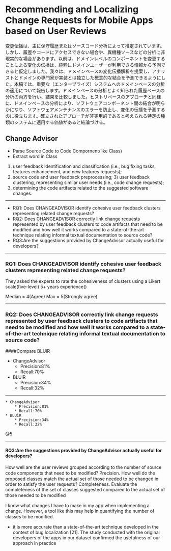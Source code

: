 # Recommending and Localizing Change Requests for Mobile Apps based on User Reviews

変更伝播は、主に保守履歴またはソースコード分析によって推定されています。しかし、履歴やコードにアクセスできない場合や、異機種ソースなどの分析に非現実的な場合があります。以前は、ドメインレベルのコンポーネントを変更することによる変化の伝播は、純粋にドメインユーザーが利用できる情報から予測できると仮定しました。我々は、ドメインベースの変化伝播解析を提案し、アナリストとドメインの専門家が実装とは独立した概念的な結合を予測できるようにした。本稿では、重要な（エンタープライズ）システムへのドメインベースの分析の適用について報告します。ドメインベースの分析とよく知られた履歴ベースの分析の両方を行い、結果を比較しました。ヒストリベースのアプローチと同様に、ドメインベースの分析により、ソフトウェアコンポーネント間の結合が明らかになり、ソフトウェアメンテナンスのエラーを防止し、変化の伝播を予測するのに役立ちます。確立されたアプローチが非実用的であると考えられる特定の種類のシステムに適用する価値があると結論づける。

## Change Advisor
* Parse Source Code to Code Compornent(like Class)
* Extract word in Class

1) user feedback identification and classification (i.e., bug fixing tasks, features enhancement, and new features requests);
2) source code and user feedback preprocessing; 3) user feedback clustering, representing similar user needs (i.e., code change requests);
4) determining the code artifacts related to the suggested software changes.
<!--1）ユーザフィードバックの識別および分類（すなわち、バグ修正タスク、機能拡張、および新機能要求）。
2）ソースコードとユーザフィードバックの前処理。 
3）同様のユーザニーズ（すなわち、コード変更要求）を表すユーザフィードバッククラスタリング。
4）提案されたソフトウェア変更に関連するコードアーチファクトを決定する。-->

---

* RQ1: Does CHANGEADVISOR identify cohesive user feedback clusters representing related change requests?
* RQ2: Does CHANGEADVISOR correctly link change requests represented by user feedback clusters to code artifacts that need to be modified and how well it works compared to a state-of-the-art technique relating informal textual documentation to source code?
* RQ3:Are the suggestions provided by ChangeAdvisor actually useful for developers?
<!--•RQ1：CHANGEADVISORは、関連する変更要求を表す一貫性のあるユーザーフィードバッククラスタを識別しますか？
•RQ2：CHANGEADVISORは、ユーザーフィードバッククラスターによって表される変更要求を、変更する必要があるコード成果物に正しくリンクするか、インフォーマルなテキスト文書をソースコードに関連付ける最先端の技術と比較してどれくらいうまく機能しますか？
* 提案が有益であったか？
-->

---

### RQ1: Does CHANGEADVISOR identify cohesive user feedback clusters representing related change requests?
They asked the experts to rate the cohesiveness of clusters using a Likert scale(five-level) 5+ years experience()

Median = 4(Agree)
Max = 5(Strongly agree)

<!--リッカート尺度
全く同意できない
同意できない
どちらともいえない
同意できる
非常に同意できる-->

---

### RQ2: Does CHANGEADVISOR correctly link change requests represented by user feedback clusters to code artifacts that need to be modified and how well it works compared to a state-of-the-art technique relating informal textual documentation to source code?
####Compare BLUiR

* ChangeAdvisor
    * Precision:81%
    * Recall:70%
* BLUiR
    * Precision:34%
    * Recall:32%

---

```
* ChangeAdvisor
    * Precision:81%
    * Recall:70%
* BLUiR
    * Precision:34%
    * Recall:32%
```
@[5](ただしBLUiRの34%のうち5%はChangeAdvisorがサポートしていない)

---

#### RQ3:Are the suggestions provided by ChangeAdvisor actually useful for developers?
How well are the user reviews grouped according to the number of source code components that need to be modiﬁed? Precision. How well do the proposed classes match the actual set of those needed to be changed in order to satisfy the user requests? Completeness. Evaluate the completeness of the set of classes suggested compared to the actual set of those needed to be modiﬁed
<!--
変更が必要なソースコードコンポーネントの数に応じてユーザーのレビューをグループ分けしてもよいでしょうか？ 精度。 提案されたクラスは、ユーザー要求を満たすために変更する必要があるクラスの実際のセットとどれくらいうまく一致しますか？ 完全。 提案された一連のクラスの完全性を、修正が必要な実際のセットと比較して評価する-->

I know what changes I have to make in my app when implementing a change. However, a tool like this may help in quantifying the number of classes to be modiﬁed.

<!--私は変更を実装するときに私のアプリケーションで何をしなければならないのか分かっています。 しかし、このようなツールは、変更するクラスの数を数量化する際に役立ちます。-->


* it is more accurate than a state-of-the-art technique developed in the context of bug localization [21]. The study conducted with the original developers of the apps in our dataset confirmed the usefulness of our approach in practice
<!--
バグのローカライゼーションの文脈で開発された最先端の技術よりも正確です[21]。 私たちのデータセットのアプリのオリジナル開発者と一緒に実施されたこの調査は、実際のアプローチの有用性を確認しました-->